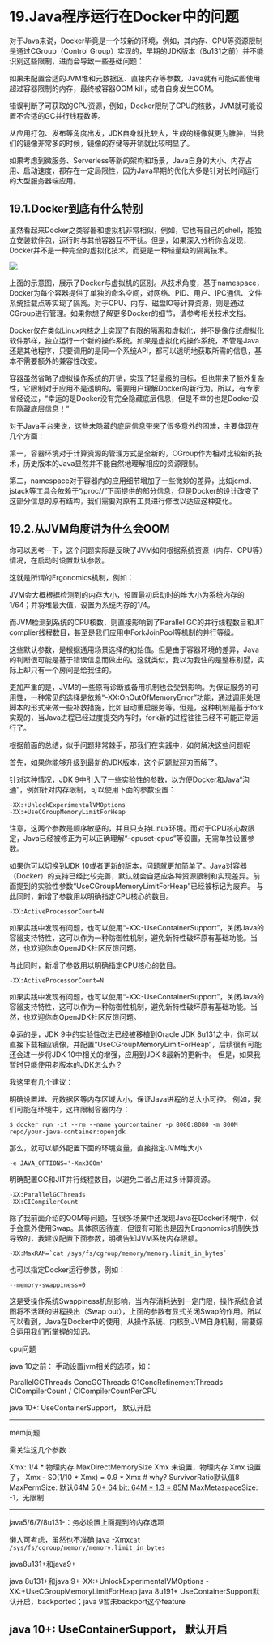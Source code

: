 # 19.Java程序运行在Docker中的问题

对于Java来说，Docker毕竟是一个较新的环境，例如，其内存、CPU等资源限制是通过CGroup（Control Group）实现的，早期的JDK版本（8u131之前）并不能识别这些限制，进而会导致一些基础问题：

如果未配置合适的JVM堆和元数据区、直接内存等参数，Java就有可能试图使用超过容器限制的内存，最终被容器OOM kill，或者自身发生OOM。

错误判断了可获取的CPU资源，例如，Docker限制了CPU的核数，JVM就可能设置不合适的GC并行线程数等。

从应用打包、发布等角度出发，JDK自身就比较大，生成的镜像就更为臃肿，当我们的镜像非常多的时候，镜像的存储等开销就比较明显了。

如果考虑到微服务、Serverless等新的架构和场景，Java自身的大小、内存占用、启动速度，都存在一定局限性，因为Java早期的优化大多是针对长时间运行的大型服务器端应用。

## 19.1.Docker到底有什么特别

虽然看起来Docker之类容器和虚拟机非常相似，例如，它也有自己的shell，能独立安装软件包，运行时与其他容器互不干扰。但是，如果深入分析你会发现，Docker并不是一种完全的虚拟化技术，而更是一种轻量级的隔离技术。

![](https://clsaa-markdown-imgbed-1252032169.cos.ap-shanghai.myqcloud.com/very-java/2019-03-10-115712.png)

上面的示意图，展示了Docker与虚拟机的区别。从技术角度，基于namespace，Docker为每个容器提供了单独的命名空间，对网络、PID、用户、IPC通信、文件系统挂载点等实现了隔离。对于CPU、内存、磁盘IO等计算资源，则是通过CGroup进行管理。如果你想了解更多Docker的细节，请参考相关技术文档。

Docker仅在类似Linux内核之上实现了有限的隔离和虚拟化，并不是像传统虚拟化软件那样，独立运行一个新的操作系统。如果是虚拟化的操作系统，不管是Java还是其他程序，只要调用的是同一个系统API，都可以透明地获取所需的信息，基本不需要额外的兼容性改变。

容器虽然省略了虚拟操作系统的开销，实现了轻量级的目标，但也带来了额外复杂性，它限制对于应用不是透明的，需要用户理解Docker的新行为。所以，有专家曾经说过，“幸运的是Docker没有完全隐藏底层信息，但是不幸的也是Docker没有隐藏底层信息！”

对于Java平台来说，这些未隐藏的底层信息带来了很多意外的困难，主要体现在几个方面：

第一，容器环境对于计算资源的管理方式是全新的，CGroup作为相对比较新的技术，历史版本的Java显然并不能自然地理解相应的资源限制。

第二，namespace对于容器内的应用细节增加了一些微妙的差异，比如jcmd、jstack等工具会依赖于“/proc//”下面提供的部分信息，但是Docker的设计改变了这部分信息的原有结构，我们需要对原有工具进行修改以适应这种变化。

## 19.2.从JVM角度讲为什么会OOM

你可以思考一下，这个问题实际是反映了JVM如何根据系统资源（内存、CPU等）情况，在启动时设置默认参数。

这就是所谓的Ergonomics机制，例如：

JVM会大概根据检测到的内存大小，设置最初启动时的堆大小为系统内存的1/64；并将堆最大值，设置为系统内存的1/4。

而JVM检测到系统的CPU核数，则直接影响到了Parallel GC的并行线程数目和JIT complier线程数目，甚至是我们应用中ForkJoinPool等机制的并行等级。

这些默认参数，是根据通用场景选择的初始值。但是由于容器环境的差异，Java的判断很可能是基于错误信息而做出的。这就类似，我以为我住的是整栋别墅，实际上却只有一个房间是给我住的。

更加严重的是，JVM的一些原有诊断或备用机制也会受到影响。为保证服务的可用性，一种常见的选择是依赖“-XX:OnOutOfMemoryError”功能，通过调用处理脚本的形式来做一些补救措施，比如自动重启服务等。但是，这种机制是基于fork实现的，当Java进程已经过度提交内存时，fork新的进程往往已经不可能正常运行了。

根据前面的总结，似乎问题非常棘手，那我们在实践中，如何解决这些问题呢

首先，如果你能够升级到最新的JDK版本，这个问题就迎刃而解了。

针对这种情况，JDK 9中引入了一些实验性的参数，以方便Docker和Java“沟通”，例如针对内存限制，可以使用下面的参数设置：

```
-XX:+UnlockExperimentalVMOptions
-XX:+UseCGroupMemoryLimitForHeap
```
注意，这两个参数是顺序敏感的，并且只支持Linux环境。而对于CPU核心数限定，Java已经被修正为可以正确理解“–cpuset-cpus”等设置，无需单独设置参数。

如果你可以切换到JDK 10或者更新的版本，问题就更加简单了。Java对容器（Docker）的支持已经比较完善，默认就会自适应各种资源限制和实现差异。前面提到的实验性参数“UseCGroupMemoryLimitForHeap”已经被标记为废弃。
与此同时，新增了参数用以明确指定CPU核心的数目。

```
-XX:ActiveProcessorCount=N
```

如果实践中发现有问题，也可以使用“-XX:-UseContainerSupport”，关闭Java的容器支持特性，这可以作为一种防御性机制，避免新特性破坏原有基础功能。当然，也欢迎你向OpenJDK社区反馈问题。

与此同时，新增了参数用以明确指定CPU核心的数目。

```
-XX:ActiveProcessorCount=N
```

如果实践中发现有问题，也可以使用“-XX:-UseContainerSupport”，关闭Java的容器支持特性，这可以作为一种防御性机制，避免新特性破坏原有基础功能。当然，也欢迎你向OpenJDK社区反馈问题。

幸运的是，JDK 9中的实验性改进已经被移植到Oracle JDK 8u131之中，你可以直接下载相应镜像，并配置“UseCGroupMemoryLimitForHeap”，后续很有可能还会进一步将JDK 10中相关的增强，应用到JDK 8最新的更新中。
但是，如果我暂时只能使用老版本的JDK怎么办？

我这里有几个建议：

明确设置堆、元数据区等内存区域大小，保证Java进程的总大小可控。
例如，我们可能在环境中，这样限制容器内存：

```
$ docker run -it --rm --name yourcontainer -p 8080:8080 -m 800M repo/your-java-container:openjdk
```

那么，就可以额外配置下面的环境变量，直接指定JVM堆大小

```
-e JAVA_OPTIONS='-Xmx300m'
```

明确配置GC和JIT并行线程数目，以避免二者占用过多计算资源。

```
-XX:ParallelGCThreads
-XX:CICompilerCount
```

除了我前面介绍的OOM等问题，在很多场景中还发现Java在Docker环境中，似乎会意外使用Swap。具体原因待查，但很有可能也是因为Ergonomics机制失效导致的，我建议配置下面参数，明确告知JVM系统内存限额。

```
-XX:MaxRAM=`cat /sys/fs/cgroup/memory/memory.limit_in_bytes`
```
也可以指定Docker运行参数，例如：

```
--memory-swappiness=0
```

这是受操作系统Swappiness机制影响，当内存消耗达到一定门限，操作系统会试图将不活跃的进程换出（Swap out），上面的参数有显式关闭Swap的作用。所以可以看到，Java在Docker中的使用，从操作系统、内核到JVM自身机制，需要综合运用我们所掌握的知识。

cpu问题

java 10之前： 手动设置jvm相关的选项，如：

ParallelGCThreads
ConcGCThreads
G1ConcRefinementThreads
CICompilerCount / CICompilerCountPerCPU

java 10+: UseContainerSupport， 默认开启

------------------------------------------------------------------
mem问题

需关注这几个参数：

Xmx: 1/4 * 物理内存
MaxDirectMemorySize
Xmx 未设置，物理内存
Xmx 设置了， Xmx - S0(1/10 * Xmx) = 0.9 * Xmx # why? SurvivorRatio默认值8
MaxPermSize: 默认64M
[5.0+ 64 bit: 64M * 1.3 = 85M](http://www.oracle.com/technetwork/java/javase/tech/vmoptions-jsp-140102.html)
MaxMetaspaceSize: -1，无限制

--------------------------------
java5/6/7/8u131-：务必设置上面提到的内存选项

懒人可考虑，虽然也不准确
java -Xmx`cat /sys/fs/cgroup/memory/memory.limit_in_bytes`

java8u131+和java9+

java 8u131+和java 9+-XX:+UnlockExperimentalVMOptions -XX:+UseCGroupMemoryLimitForHeap
java 8u191+ UseContainerSupport默认开启，backported；java 9暂未backport这个feature

java 10+: UseContainerSupport， 默认开启
------------------------------------------------------------------ 